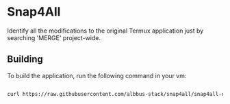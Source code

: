 # Snap4All

Identify all the modifications to the original Termux application just by searching 'MERGE' project-wide.

## Building

To build the application, run the following command in your vm:

```bash

curl https://raw.githubusercontent.com/albbus-stack/snap4all/snap4all-compile-branch/generate-and-build.sh | bash

```
